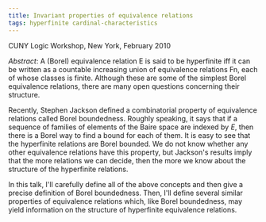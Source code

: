 ```yaml
---
title: Invariant properties of equivalence relations
tags: hyperfinite cardinal-characteristics
---
```


CUNY Logic Workshop, New York, February 2010<!--more-->

*Abstract*: A (Borel) equivalence relation E is said to be hyperfinite iff it can be written as a countable increasing union of equivalence relations Fn, each of whose classes is finite. Although these are some of the simplest Borel equivalence relations, there are many open questions concerning their structure.

Recently, Stephen Jackson defined a combinatorial property of equivalence relations called Borel boundedness. Roughly speaking, it says that if a sequence of families of elements of the Baire space are indexed by $E$, then there is a Borel way to find a bound for each of them. It is easy to see that the hyperfinite relations are Borel bounded. We do not know whether any other equivalence relations have this property, but Jackson's results imply that the more relations we can decide, then the more we know about the structure of the hyperfinite relations.

In this talk, I'll carefully define all of the above concepts and then give a precise definition of Borel boundedness. Then, I'll define several similar properties of equivalence relations which, like Borel boundedness, may yield information on the structure of hyperfinite equivalence relations.
